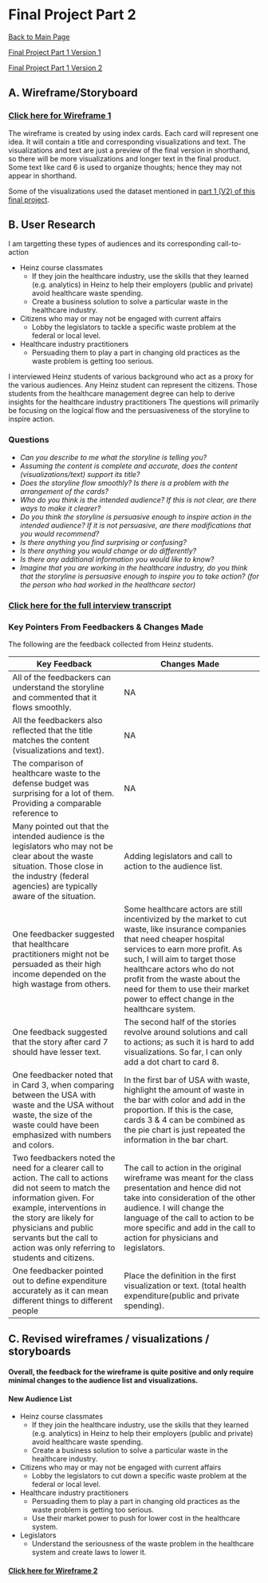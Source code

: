 # Final Project Part 2
[Back to Main Page](https://yangle-l.github.io/Lim-Portfolio)

[Final Project Part 1 Version 1](/FinalProjectPart1_V1.md)

[Final Project Part 1 Version 2](/FinalProjectPart1_V2.md)

## A. Wireframe/Storyboard
### [Click here for Wireframe 1](/Wireframe1.md)

The wireframe is created by using index cards. Each card will represent one idea. It will contain a title and corresponding visualizations and text. The visualizations and text are just a preview of the final version in shorthand, so there will be more visualizations and longer text in the final product. Some text like card 6 is used to organize thoughts; hence they may not appear in shorthand.

Some of the visualizations used the dataset mentioned in [part 1 (V2) of this final project](/FinalProjectPart1_V2.md). 

## B. User Research 
I am targetting these types of audiences and its corresponding call-to-action 
* Heinz course classmates
  * If they join the healthcare industry, use the skills that they learned (e.g. analytics) in Heinz to help their employers (public and private) avoid healthcare waste spending.
  * Create a business solution to solve a particular waste in the healthcare industry. 
* Citizens who may or may not be engaged with current affairs
  * Lobby the legislators to tackle a specific waste problem at the federal or local level.  
* Healthcare industry practitioners
  * Persuading them to play a part in changing old practices as the waste problem is getting too serious.   

I interviewed Heinz students of various background who act as a proxy for the various audiences. Any Heinz student can represent the citizens. Those students from the healthcare management degree can help to derive insights for the healthcare industry practitioners  The questions will primarily be focusing on the logical flow and the persuasiveness of the storyline to inspire action. 

### Questions     
 * *Can you describe to me what the storyline is telling you?*  
 * *Assuming the content is complete and accurate, does the content (visualizations/text) support its title?*   
 * *Does the storyline flow smoothly? Is there is a problem with the arrangement of the cards?*  
 * *Who do you think is the intended audience? If this is not clear, are there ways to make it clearer?*  
 * *Do you think the storyline is persuasive enough to inspire action in the intended audience? If it is not persuasive, are there modifications that you would recommend?*  
 * *Is there anything you find surprising or confusing?*  
 * *Is there anything you would change or do differently?*   
 * *Is there any additional information you would like to know?*  
 * *Imagine that you are working in the healthcare industry, do you think that the storyline is persuasive enough to inspire you to take action? (for the person who had worked in the healthcare sector)*  

### [Click here for the full interview transcript](/User_Research.md)

### Key Pointers From Feedbackers & Changes Made
The following are the feedback collected from Heinz students.

Key Feedback     | Changes Made 
------------ | -------------
All of the feedbackers can understand the storyline and commented that it flows smoothly. | NA
All the feedbackers also reflected that the title matches the content (visualizations and text). | NA
The comparison of healthcare waste to the defense budget was surprising for a lot of them.  Providing a comparable reference to   | NA
Many pointed out that the intended audience is the legislators who may not be clear about the waste situation. Those close in the industry (federal agencies) are typically aware of the situation.   | Adding legislators and call to action to the audience list.
One feedbacker suggested that healthcare practitioners might not be persuaded as their high income depended on the high wastage from others. | Some healthcare actors are still incentivized by the market to cut waste, like insurance companies that need cheaper hospital services to earn more profit. As such, I will aim to target those healthcare actors who do not profit from the waste about the need for them to use their market power to effect change in the healthcare system. 
One feedback suggested that the story after card 7 should have lesser text. | The second half of the stories revolve around solutions and call to actions; as such it is hard to add visualizations. So far, I can only add a dot chart to card 8. 
One feedbacker noted that in Card 3, when comparing between the USA with waste and the USA without waste,  the size of the waste could have been emphasized with numbers and colors. | In the first bar of USA with waste, highlight the amount of waste in the bar with color and add in the proportion. If this is the case, cards 3 & 4 can be combined as the pie chart is just repeated the information in the bar chart.
Two feedbackers noted the need for a clearer call to action. The call to actions did not seem to match the information given. For example,  interventions in the story are likely for physicians and public servants but the call to action was only referring to students and citizens. | The call to action in the original wireframe was meant for the class presentation and hence did not take into consideration of the other audience. I will change the language of the call to action to be more specific and add in the call to action for physicians and legislators. 
One feedbacker pointed out to define expenditure accurately as it can mean different things to different people | Place the definition in the first visualization or text. (total health expenditure(public and private spending).


## C. Revised wireframes / visualizations / storyboards
#### Overall, the feedback for the wireframe is quite positive and only require minimal changes to the audience list and visualizations. 
#### New Audience List
* Heinz course classmates
  * If they join the healthcare industry, use the skills that they learned (e.g. analytics) in Heinz to help their employers (public and private) avoid healthcare waste spending.
  * Create a business solution to solve a particular waste in the healthcare industry. 
* Citizens who may or may not be engaged with current affairs
  * Lobby the legislators to cut down a specific waste problem at the federal or local level.  
* Healthcare industry practitioners
  * Persuading them to play a part in changing old practices as the waste problem is getting too serious.
  * Use their market power to push for lower cost in the healthcare system.
* Legislators 
  * Understand the seriousness of the waste problem in the healthcare system and create laws to lower it.  
#### [Click here for Wireframe 2](/Wireframe2.md)
